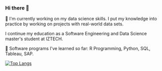 ### Hi there 👋

🔭 I'm currently working on my data science skills. I put my knowledge into practice by working on projects with real-world data sets.

I continue my education as a Software Engineering and Data Science master's student at IZTECH.

🌱 Software programs I've learned so far: R Programming, Python, SQL, Tableau, SAP.


[![Top Langs](https://github-readme-stats.vercel.app/api/top-langs/?username=batuhanep&layout=donut)](https://github.com/batuhanep/github-readme-stats)

